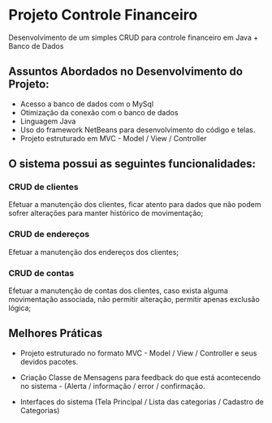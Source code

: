 # Projeto Controle Financeiro
Desenvolvimento de um simples CRUD para controle financeiro em Java + Banco de Dados

<h2>Assuntos Abordados no Desenvolvimento do Projeto:</h2>

 - Acesso a banco de dados com o MySql
 - Otimização da conexão com o banco de dados
 - Linguagem Java
 - Uso do framework NetBeans para desenvolvimento do código e telas.
 - Projeto estruturado em MVC - Model / View / Controller
 
 <h2>O sistema possui as seguintes funcionalidades:</h2>
 
 <h3>CRUD de clientes</h3>
Efetuar a manutenção dos clientes, ficar atento para dados que não podem sofrer alterações para
manter histórico de movimentação;
 <h3>CRUD de endereços</h3>
Efetuar a manutenção dos endereços dos clientes;
 <h3>CRUD de contas</h3>
Efetuar a manutenção de contas dos clientes, caso exista alguma movimentação associada, não
permitir alteração, permitir apenas exclusão lógica;

<h2>Melhores Práticas</h2>

- Projeto estruturado no formato MVC - Model / View / Controller e seus devidos pacotes.
- Criação Classe de Mensagens para feedback do que está acontecendo no sistema - (Alerta / informação / error / confirmação.

- Interfaces do sistema (Tela Principal / Lista das categorias / Cadastro de Categorias)

